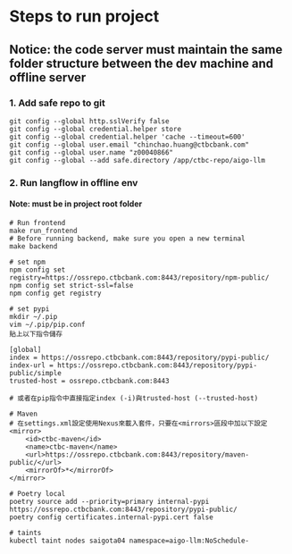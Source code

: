 # Steps to run project

## Notice: the code server must maintain the same folder structure between the dev machine and offline server

### 1. Add safe repo to git

``` shell
git config --global http.sslVerify false
git config --global credential.helper store
git config --global credential.helper 'cache --timeout=600'
git config --global user.email "chinchao.huang@ctbcbank.com"
git config --global user.name "z00040866"
git config --global --add safe.directory /app/ctbc-repo/aigo-llm
```

### 2. Run langflow in offline env

#### Note: must be in project root folder

``` shell
# Run frontend
make run_frontend
# Before running backend, make sure you open a new terminal
make backend
```

``` shell
# set npm
npm config set registry=https://ossrepo.ctbcbank.com:8443/repository/npm-public/
npm config set strict-ssl=false
npm config get registry

# set pypi
mkdir ~/.pip
vim ~/.pip/pip.conf
貼上以下指令儲存

[global]
index = https://ossrepo.ctbcbank.com:8443/repository/pypi-public/
index-url = https://ossrepo.ctbcbank.com:8443/repository/pypi-public/simple
trusted-host = ossrepo.ctbcbank.com:8443

# 或者在pip指令中直接指定index (-i)與trusted-host (--trusted-host)

# Maven
# 在settings.xml設定使用Nexus來載入套件，只要在<mirrors>區段中加以下設定
<mirror>
    <id>ctbc-maven</id>
    <name>ctbc-maven</name>
    <url>https://ossrepo.ctbcbank.com:8443/repository/maven-public/</url>
    <mirrorOf>*</mirrorOf>
</mirror>

# Poetry local
poetry source add --priority=primary internal-pypi https://ossrepo.ctbcbank.com:8443/repository/pypi-public/
poetry config certificates.internal-pypi.cert false

# taints
kubectl taint nodes saigota04 namespace=aigo-llm:NoSchedule-
```
